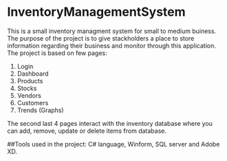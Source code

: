 # InventoryManagementSystem

This is a small inventory managment system for small to medium buiness. The purpose of the project is to 
give stackholders a place to store information regarding their business and monitor through this application.
The project is based on few pages:
1. Login
2. Dashboard
3. Products
4. Stocks
5. Vendors
6. Customers
7. Trends (Graphs)

The second last 4 pages interact with the inventory database where you can add, remove, update or delete items from database.

##Tools used in the project:
C# language, Winform, SQL server and Adobe XD.